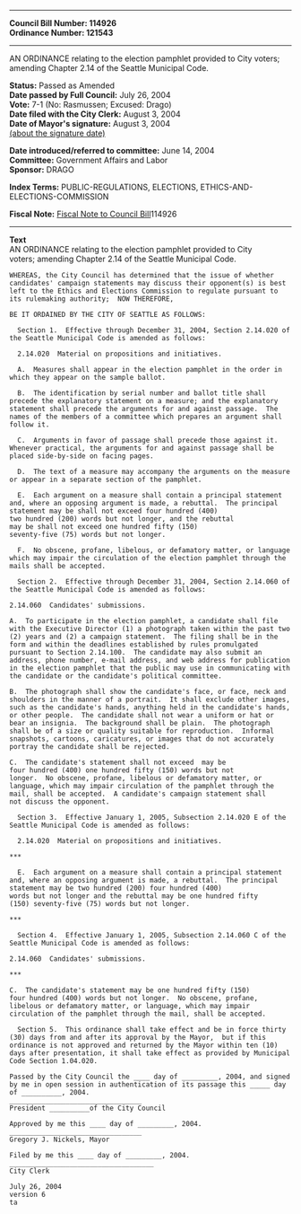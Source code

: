 * * * * *  
  
**Council Bill Number: [](#h0)[](#h2)114926**   
**Ordinance Number: 121543**  
  
* * * * *  
  
AN ORDINANCE relating to the election pamphlet provided to City voters; amending Chapter 2.14 of the Seattle Municipal Code.  
  
**Status:** Passed as Amended   
**Date passed by Full Council:** July 26, 2004   
**Vote:** 7-1 (No: Rasmussen; Excused: Drago)   
**Date filed with the City Clerk:** August 3, 2004   
**Date of Mayor's signature:** August 3, 2004   
[(about the signature date)](/~public/approvaldate.htm)   
  
  
**Date introduced/referred to committee:** June 14, 2004   
**Committee:** Government Affairs and Labor   
**Sponsor:** DRAGO   
  
**Index Terms:** PUBLIC-REGULATIONS, ELECTIONS, ETHICS-AND-ELECTIONS-COMMISSION  
  
**Fiscal Note:** [Fiscal Note to Council Bill](http://clerk.seattle.gov/~public/fnote/114926.htm)[](#h1)[](#h3)114926  
  
* * * * *  
  
**Text**  
    AN ORDINANCE relating to the election pamphlet provided to City  
    voters; amending Chapter 2.14 of the Seattle Municipal Code.  
  
    WHEREAS, the City Council has determined that the issue of whether  
    candidates' campaign statements may discuss their opponent(s) is best  
    left to the Ethics and Elections Commission to regulate pursuant to  
    its rulemaking authority;  NOW THEREFORE,  
  
    BE IT ORDAINED BY THE CITY OF SEATTLE AS FOLLOWS:  
  
      Section 1.  Effective through December 31, 2004, Section 2.14.020 of  
    the Seattle Municipal Code is amended as follows:  
  
      2.14.020  Material on propositions and initiatives.  
  
      A.  Measures shall appear in the election pamphlet in the order in  
    which they appear on the sample ballot.  
  
      B.  The identification by serial number and ballot title shall  
    precede the explanatory statement on a measure; and the explanatory  
    statement shall precede the arguments for and against passage.  The  
    names of the members of a committee which prepares an argument shall  
    follow it.  
  
      C.  Arguments in favor of passage shall precede those against it.  
    Whenever practical, the arguments for and against passage shall be  
    placed side-by-side on facing pages.  
  
      D.  The text of a measure may accompany the arguments on the measure  
    or appear in a separate section of the pamphlet.  
  
      E.  Each argument on a measure shall contain a principal statement  
    and, where an opposing argument is made, a rebuttal.  The principal  
    statement may be shall not exceed four hundred (400)  
    two hundred (200) words but not longer, and the rebuttal  
    may be shall not exceed one hundred fifty (150)   
    seventy-five (75) words but not longer.  
  
      F.  No obscene, profane, libelous, or defamatory matter, or language  
    which may impair the circulation of the election pamphlet through the  
    mails shall be accepted.  
  
      Section 2.  Effective through December 31, 2004, Section 2.14.060 of  
    the Seattle Municipal Code is amended as follows:  
  
    2.14.060  Candidates' submissions.  
  
    A.  To participate in the election pamphlet, a candidate shall file  
    with the Executive Director (1) a photograph taken within the past two  
    (2) years and (2) a campaign statement.  The filing shall be in the  
    form and within the deadlines established by rules promulgated  
    pursuant to Section 2.14.100.  The candidate may also submit an  
    address, phone number, e-mail address, and web address for publication  
    in the election pamphlet that the public may use in communicating with  
    the candidate or the candidate's political committee.  
  
    B.  The photograph shall show the candidate's face, or face, neck and  
    shoulders in the manner of a portrait.  It shall exclude other images,  
    such as the candidate's hands, anything held in the candidate's hands,  
    or other people.  The candidate shall not wear a uniform or hat or  
    bear an insignia.  The background shall be plain.  The photograph  
    shall be of a size or quality suitable for reproduction.  Informal  
    snapshots, cartoons, caricatures, or images that do not accurately  
    portray the candidate shall be rejected.  
  
    C.  The candidate's statement shall not exceed  may be   
    four hundred (400) one hundred fifty (150) words but not  
    longer.  No obscene, profane, libelous or defamatory matter, or  
    language, which may impair circulation of the pamphlet through the  
    mail, shall be accepted.  A candidate's campaign statement shall  
    not discuss the opponent.  
  
      Section 3.  Effective January 1, 2005, Subsection 2.14.020 E of the  
    Seattle Municipal Code is amended as follows:  
  
      2.14.020  Material on propositions and initiatives.  
  
    ***  
  
      E.  Each argument on a measure shall contain a principal statement  
    and, where an opposing argument is made, a rebuttal.  The principal  
    statement may be two hundred (200) four hundred (400)  
    words but not longer and the rebuttal may be one hundred fifty  
    (150) seventy-five (75) words but not longer.  
  
    ***  
  
      Section 4.  Effective January 1, 2005, Subsection 2.14.060 C of the  
    Seattle Municipal Code is amended as follows:  
  
    2.14.060  Candidates' submissions.  
  
    ***  
  
    C.  The candidate's statement may be one hundred fifty (150)   
    four hundred (400) words but not longer.  No obscene, profane,  
    libelous or defamatory matter, or language, which may impair  
    circulation of the pamphlet through the mail, shall be accepted.  
  
      Section 5.  This ordinance shall take effect and be in force thirty  
    (30) days from and after its approval by the Mayor,  but if this  
    ordinance is not approved and returned by the Mayor within ten (10)  
    days after presentation, it shall take effect as provided by Municipal  
    Code Section 1.04.020.  
  
    Passed by the City Council the ____ day of _________, 2004, and signed  
    by me in open session in authentication of its passage this _____ day  
    of __________, 2004.  
    _________________________________  
    President __________of the City Council  
  
    Approved by me this ____ day of _________, 2004.  
    _________________________________  
    Gregory J. Nickels, Mayor  
  
    Filed by me this ____ day of _________, 2004.  
    ____________________________________  
    City Clerk  
  
    July 26, 2004  
    version 6  
    ta  
